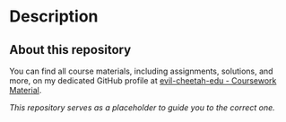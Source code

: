 # Description
## About this repository
You can find all course materials, including assignments, solutions, and more, on my dedicated GitHub profile at [evil-cheetah-edu - Coursework Material](./coursework/).

*This repository serves as a placeholder to guide you to the correct one.*